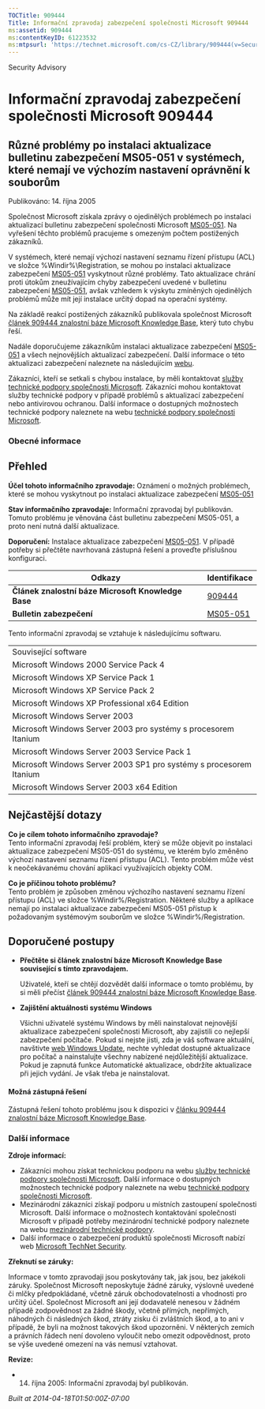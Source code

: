 ```yaml
---
TOCTitle: 909444
Title: Informační zpravodaj zabezpečení společnosti Microsoft 909444
ms:assetid: 909444
ms:contentKeyID: 61223532
ms:mtpsurl: 'https://technet.microsoft.com/cs-CZ/library/909444(v=Security.10)'
---
```


Security Advisory

Informační zpravodaj zabezpečení společnosti Microsoft 909444
=============================================================

Různé problémy po instalaci aktualizace bulletinu zabezpečení MS05-051 v systémech, které nemají ve výchozím nastavení oprávnění k souborům
-------------------------------------------------------------------------------------------------------------------------------------------

Publikováno: 14. října 2005

Společnost Microsoft získala zprávy o ojedinělých problémech po instalaci aktualizací bulletinu zabezpečení společnosti Microsoft [MS05-051](http://technet.microsoft.com/security/bulletin/ms05_051). Na vyřešení těchto problémů pracujeme s omezeným počtem postižených zákazníků.

V systémech, které nemají výchozí nastavení seznamu řízení přístupu (ACL) ve složce %Windir%\\Registration, se mohou po instalaci aktualizace zabezpečení [MS05-051](http://technet.microsoft.com/security/bulletin/ms05_051) vyskytnout různé problémy. Tato aktualizace chrání proti útokům zneužívajícím chyby zabezpečení uvedené v bulletinu zabezpečení [MS05-051](http://technet.microsoft.com/security/bulletin/ms05_051), avšak vzhledem k výskytu zmíněných ojedinělých problémů může mít její instalace určitý dopad na operační systémy.

Na základě reakcí postižených zákazníků publikovala společnost Microsoft [článek 909444 znalostní báze Microsoft Knowledge Base](http://support.microsoft.com/kb/909444), který tuto chybu řeší.

Nadále doporučujeme zákazníkům instalaci aktualizace zabezpečení [MS05-051](http://technet.microsoft.com/security/bulletin/ms05_051) a všech nejnovějších aktualizací zabezpečení. Další informace o této aktualizaci zabezpečení naleznete na následujícím [webu](http://www.microsoft.com/security/).

Zákazníci, kteří se setkali s chybou instalace, by měli kontaktovat [služby technické podpory společnosti Microsoft](http://go.microsoft.com/fwlink/?linkid=21131). Zákazníci mohou kontaktovat služby technické podpory v případě problémů s aktualizací zabezpečení nebo antivirovou ochranou. Další informace o dostupných možnostech technické podpory naleznete na webu [technické podpory společnosti Microsoft](http://support.microsoft.com/).

### Obecné informace

Přehled
-------


**Účel tohoto informačního zpravodaje:** Oznámení o možných problémech, které se mohou vyskytnout po instalaci aktualizace zabezpečení [MS05-051](http://technet.microsoft.com/security/bulletin/ms05_051)

**Stav informačního zpravodaje:** Informační zpravodaj byl publikován. Tomuto problému je věnována část bulletinu zabezpečení MS05-051, a proto není nutná další aktualizace.

**Doporučení:** Instalace aktualizace zabezpečení [MS05-051](http://technet.microsoft.com/security/bulletin/ms05_051). V případě potřeby si přečtěte navrhovaná zástupná řešení a proveďte příslušnou konfiguraci.

| Odkazy                                             | Identifikace                                                        |
|----------------------------------------------------|---------------------------------------------------------------------|
| **Článek znalostní báze Microsoft Knowledge Base** | [909444](http://support.microsoft.com/kb/909444)                    |
| **Bulletin zabezpečení**                           | [MS05-051](http://technet.microsoft.com/security/bulletin/ms05_051) |

Tento informační zpravodaj se vztahuje k následujícímu softwaru.

|                                                                    |
|--------------------------------------------------------------------|
| Související software                                               |
| Microsoft Windows 2000 Service Pack 4                              |
| Microsoft Windows XP Service Pack 1                                |
| Microsoft Windows XP Service Pack 2                                |
| Microsoft Windows XP Professional x64 Edition                      |
| Microsoft Windows Server 2003                                      |
| Microsoft Windows Server 2003 pro systémy s procesorem Itanium     |
| Microsoft Windows Server 2003 Service Pack 1                       |
| Microsoft Windows Server 2003 SP1 pro systémy s procesorem Itanium |
| Microsoft Windows Server 2003 x64 Edition                          |

Nejčastější dotazy
------------------


**Co je cílem tohoto informačního zpravodaje?**  
Tento informační zpravodaj řeší problém, který se může objevit po instalaci aktualizace zabezpečení MS05-051 do systému, ve kterém bylo změněno výchozí nastavení seznamu řízení přístupu (ACL). Tento problém může vést k neočekávanému chování aplikací využívajících objekty COM.

**Co je příčinou tohoto problému?**  
Tento problém je způsoben změnou výchozího nastavení seznamu řízení přístupu (ACL) ve složce %Windir%/Registration. Některé služby a aplikace nemají po instalaci aktualizace zabezpečení MS05-051 přístup k požadovaným systémovým souborům ve složce %Windir%/Registration.

Doporučené postupy
------------------


-   **Přečtěte si článek znalostní báze Microsoft Knowledge Base související s tímto zpravodajem.**

    Uživatelé, kteří se chtějí dozvědět další informace o tomto problému, by si měli přečíst [článek 909444 znalostní báze Microsoft Knowledge Base](http://support.microsoft.com/kb/909444).

-   **Zajištění aktuálnosti systému Windows**

    Všichni uživatelé systému Windows by měli nainstalovat nejnovější aktualizace zabezpečení společnosti Microsoft, aby zajistili co nejlepší zabezpečení počítače. Pokud si nejste jisti, zda je váš software aktuální, navštivte [web Windows Update](http://update.microsoft.com/microsoftupdate//), nechte vyhledat dostupné aktualizace pro počítač a nainstalujte všechny nabízené nejdůležitější aktualizace. Pokud je zapnutá funkce Automatické aktualizace, obdržíte aktualizace při jejich vydání. Je však třeba je nainstalovat.

#### Možná zástupná řešení

Zástupná řešení tohoto problému jsou k dispozici v [článku 909444 znalostní báze Microsoft Knowledge Base](http://support.microsoft.com/kb/909444).

### Další informace

**Zdroje informací:**

-   Zákazníci mohou získat technickou podporu na webu [služby technické podpory společnosti Microsoft](http://go.microsoft.com/fwlink/?linkid=21131). Další informace o dostupných možnostech technické podpory naleznete na webu [technické podpory společnosti Microsoft](http://support.microsoft.com/).
-   Mezinárodní zákazníci získají podporu u místních zastoupení společnosti Microsoft. Další informace o možnostech kontaktování společnosti Microsoft v případě potřeby mezinárodní technické podpory naleznete na webu [mezinárodní technické podpory](http://go.microsoft.com/fwlink/?linkid=21155).
-   Další informace o zabezpečení produktů společnosti Microsoft nabízí web [Microsoft TechNet Security](http://www.microsoft.com/cze/technet/security/).

**Zřeknutí se záruky:**

Informace v tomto zpravodaji jsou poskytovány tak, jak jsou, bez jakékoli záruky. Společnost Microsoft neposkytuje žádné záruky, výslovně uvedené či mlčky předpokládané, včetně záruk obchodovatelnosti a vhodnosti pro určitý účel. Společnost Microsoft ani její dodavatelé nenesou v žádném případě zodpovědnost za žádné škody, včetně přímých, nepřímých, náhodných či následných škod, ztráty zisku či zvláštních škod, a to ani v případě, že byli na možnost takových škod upozorněni. V některých zemích a právních řádech není dovoleno vyloučit nebo omezit odpovědnost, proto se výše uvedené omezení na vás nemusí vztahovat.

**Revize:**

-   14. října 2005: Informační zpravodaj byl publikován.

*Built at 2014-04-18T01:50:00Z-07:00*
